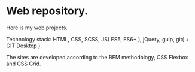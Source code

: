 # Web repository.
Here is my web projects.

Technology stack: HTML, CSS, SCSS, JS( ES5, ES6+ ), jQuery, gulp, git( + GIT Desktop ).

The sites are developed according to the BEM methodology, CSS Flexbox and CSS Grid.
